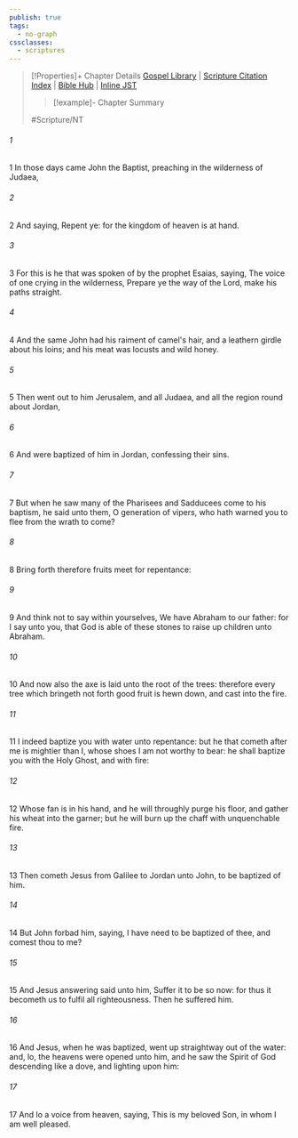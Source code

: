 ```yaml
---
publish: true
tags:
  - no-graph
cssclasses:
  - scriptures
---
```

>[!Properties]+ Chapter Details
>[Gospel Library](https://churchofjesuschrist.org/study/scriptures/nt/matt/3?lang=eng)    |    [Scripture Citation Index](https://scriptures.byu.edu/#08c03::c08c03)    |    [Bible Hub](https://biblehub.com/matthew/3.htm)    |    [Inline JST](https://scripturetoolbox.com/html/ic/Matthew/3.html)
>>[!example]- Chapter Summary
>> 
> 
>
>#Scripture/NT
###### 1
1 In those days came John the Baptist, preaching in the wilderness of Judaea,
###### 2
2 And saying, Repent ye: for the kingdom of heaven is at hand.
###### 3
3 For this is he that was spoken of by the prophet Esaias, saying, The voice of one crying in the wilderness, Prepare ye the way of the Lord, make his paths straight.
###### 4
4 And the same John had his raiment of camel's hair, and a leathern girdle about his loins; and his meat was locusts and wild honey.
###### 5
5 Then went out to him Jerusalem, and all Judaea, and all the region round about Jordan,
###### 6
6 And were baptized of him in Jordan, confessing their sins.
###### 7
7 But when he saw many of the Pharisees and Sadducees come to his baptism, he said unto them, O generation of vipers, who hath warned you to flee from the wrath to come?
###### 8
8 Bring forth therefore fruits meet for repentance:
###### 9
9 And think not to say within yourselves, We have Abraham to our father: for I say unto you, that God is able of these stones to raise up children unto Abraham.
###### 10
10 And now also the axe is laid unto the root of the trees: therefore every tree which bringeth not forth good fruit is hewn down, and cast into the fire.
###### 11
11 I indeed baptize you with water unto repentance: but he that cometh after me is mightier than I, whose shoes I am not worthy to bear: he shall baptize you with the Holy Ghost, and with fire:
###### 12
12 Whose fan is in his hand, and he will throughly purge his floor, and gather his wheat into the garner; but he will burn up the chaff with unquenchable fire.
###### 13
13 Then cometh Jesus from Galilee to Jordan unto John, to be baptized of him.
###### 14
14 But John forbad him, saying, I have need to be baptized of thee, and comest thou to me?
###### 15
15 And Jesus answering said unto him, Suffer it to be so now: for thus it becometh us to fulfil all righteousness. Then he suffered him.
###### 16
16 And Jesus, when he was baptized, went up straightway out of the water: and, lo, the heavens were opened unto him, and he saw the Spirit of God descending like a dove, and lighting upon him:
###### 17
17 And lo a voice from heaven, saying, This is my beloved Son, in whom I am well pleased.

